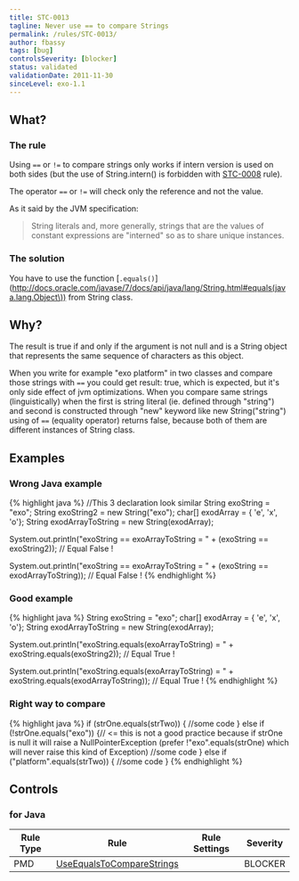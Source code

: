 ```yaml
---
title: STC-0013
tagline: Never use == to compare Strings
permalink: /rules/STC-0013/
author: fbassy
tags: [bug]
controlsSeverity: [blocker]
status: validated
validationDate: 2011-11-30
sinceLevel: exo-1.1
---
```


<a name="what"></a>
## What?

### <i class="fa fa-info-circle"></i> The rule

Using `==` or `!=` to compare strings only works if intern version is used on both sides (but the use of String.intern() is
forbidden with [STC-0008](/rules/STC-0008/) rule).

The operator `==` or `!=` will check only the reference and not the value.

As it said by the JVM specification:
<blockquote>
  <p>String literals and, more generally, strings that are the values of constant expressions are "interned" so as to share unique
     instances.
  </p>
</blockquote>

### <i class="fa fa-lightbulb-o"></i> The solution

You have to use the function [`.equals()`](http://docs.oracle.com/javase/7/docs/api/java/lang/String.html#equals(java.lang.Object\)) from String class.

<a name="why"></a>
## Why?

The result is true if and only if the argument is not null and is a String
object that represents the same sequence of characters as this object.

When you write for example "exo platform" in two classes and compare those
strings with `==` you could get result: true, which is expected, but it's
only side effect of jvm optimizations.
When you compare same strings (linguistically) when the first is string
literal (ie. defined through "string") and second is constructed through
"new" keyword like new String("string") using of `==` (equality operator)
returns false, because both of them are different instances of String
class.

<a name="examples"></a>
## Examples



<div class="panel panel-danger">
  <div class="panel-heading">
    <h3 class="panel-title"><i class="fa fa-thumbs-down pull-right"></i> Wrong Java example</h3>
  </div>
  <div class="panel-body">

{% highlight java %}
//This 3 declaration look similar
String exoString = "exo";
String exoString2 = new String("exo");
char[] exodArray = { 'e', 'x', 'o'};
String exodArrayToString = new String(exodArray);

System.out.println("exoString == exoArrayToString = " + (exoString == exoString2));
// Equal False !

System.out.println("exoString == exoArrayToString = " + (exoString == exodArrayToString));
// Equal False !
{% endhighlight %}

  </div>
</div>


<div class="panel panel-success">
  <div class="panel-heading">
    <h3 class="panel-title"><i class="fa fa-thumbs-up pull-right"></i> Good example</h3>
  </div>
  <div class="panel-body">

{% highlight java %}
String exoString = "exo";
char[] exodArray = { 'e', 'x', 'o'};
String exodArrayToString = new String(exodArray);

System.out.println("exoString.equals(exoArrayToString) = " + exoString.equals(exoString2));
// Equal True !

System.out.println("exoString.equals(exoArrayToString) = " + exoString.equals(exodArrayToString));
// Equal True !
{% endhighlight %}

  </div>
</div>

<div class="panel panel-success">
  <div class="panel-heading">
    <h3 class="panel-title"><i class="fa fa-thumbs-up pull-right"></i> Right way to compare</h3>
  </div>
  <div class="panel-body">

{% highlight java %}
    if (strOne.equals(strTwo)) {
        //some code
    } else if (!strOne.equals("exo")) {// <= this is not a good practice because if strOne is null it will raise a NullPointerException (prefer !"exo".equals(strOne) which will never raise this kind of Exception)
        //some code
    } else if ("platform".equals(strTwo)) {
        //some code
    }
{% endhighlight %}

  </div>
</div>

<a name="controls"></a>
## <i class="fa fa-shield"></i> Controls

### for Java

<div class="table-responsive">
  <table class="table">
    <thead>
      <tr>
        <th>Rule Type</th>
        <th>Rule</th>
        <th>Rule Settings</th>
        <th>Severity</th>
      </tr>
    </thead>
    <tbody>
    <tr>
      <td>PMD</td>
      <td><a href="http://pmd.sourceforge.net/rules/strings.html#UseEqualsToCompareStrings">UseEqualsToCompareStrings</a></td>
       <td>
       </td>
       <td>BLOCKER</td>
     </tr>
   </tbody>
  </table>
</div>
